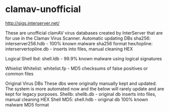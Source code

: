 # clamav-unofficial

http://sigs.interserver.net/


These are unofficial clamAV virus databases created by InterServer that are for use in the Clamav Virus Scanner.
Automatic updating DBs
sha256: interserver256.hdb - 100% known malware sha256 format
hex/topline: interservertopline.db - inserts into files, manual cleaning HEX

Logical
Shell lbd: shell.ldb - 99.9% known malware using logical signatures

Whielist
Whitelist: whitelist.fp - MD5 checksums of false positives or common files


Original Virus DBs
These dbs were originally manually kept and updated. The system is more automated now and the below will rarely update and are kept for legacy purposes.
Shellb: shellb.db - original db inserts into files, manual cleaning HEX
Shell MD5: shell.hdb - original db 100% known malware MD5 format



